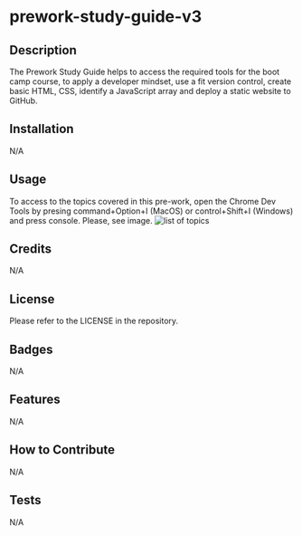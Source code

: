 # prework-study-guide-v3

## Description

The Prework Study Guide helps to access the required tools for the boot camp course, to apply a developer mindset, use a fit version control, create basic HTML, CSS, identify a JavaScript array and deploy a static website to GitHub. 


## Installation

N/A

## Usage

To access to the topics covered in this pre-work, open the Chrome Dev Tools by presing command+Option+I (MacOS) or control+Shift+I (Windows) and press console. Please, see image. 
![list of topics](assets/prework-topics.png)

## Credits

N/A

## License

Please refer to the LICENSE in the repository. 

## Badges

N/A

## Features

N/A

## How to Contribute

N/A

## Tests

N/A